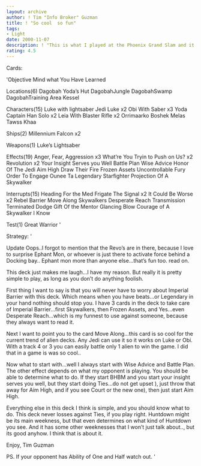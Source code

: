 ```yaml
---
layout: archive
author: ! Tim "Info Broker" Guzman
title: ! "So cool  so fun"
tags:
- Light
date: 2000-11-07
description: ! "This is what I played at the Phoenix Grand Slam and it went undefeated.  We seen versions of it, but this one is fun, and funny :)"
rating: 4.5
---
```

Cards: 

'Objective
Mind what You Have Learned

Locations(6)
Dagobah
Yoda’s Hut
DagobahJungle
DagobahSwamp
DagobahTraining Area
Kessel

Characters(15)
Luke with lightsaber
Jedi Luke x2
Obi With Saber x3
Yoda
Captain Han Solo x2
Leia With Blaster Rifle x2
Orrimaarko
Boshek
Melas
Tawss Khaa

Ships(2)
Millennium Falcon x2

Weapons(1)
Luke’s Lightsaber

Effects(19)
Anger, Fear, Aggression x3
What’re You Tryin to Push on Us? x2
Revolution x2
Your Insight Serves you Well
Battle Plan
Wise Advice
Honor Of The Jedi
Aim High
Draw Their Fire
Frozen Assets
Uncontrollable Fury
Order To Engage
Ounee Ta
Legendary Starfighter
Projection Of A Skywalker

Interrupts(15)
Heading For the Med Frigate
The Signal x2
It Could Be Worse x2
Rebel Barrier
Move Along
Skywalkers
Desperate Reach
Transmission Terminated
Dodge
Gift Of the Mentor
Glancing Blow
Courage of A Skywalker
I Know

Test(1)
Great Warrior
'

Strategy: '

Update Oops..I forgot to mention that the Revo’s are in there, because I love to surprise Ephant Mon, or whoever is just there to activate force behind a Docking bay..  Ephant mon more than anyone else...that’s fun too.  read on.


This deck just makes me laugh...I have my reason.  But really it is pretty simple to play, as long as you don’t do anything foolish.

First thing I want to say is that you will never have to worry about Imperial Barrier with this deck.  Which means when you have beats...or Legendary in your hand nothing should stop you.  I have 3 cards in the deck to take care of Imperial Barrier...first Skywalkers, then Frozen Assets, and Yes...even Desperate Reach...which is my funnest to use against someone, because they always want to read it.

Next I want to point you to the card Move Along...this card is so cool for the current trend of alien decks.  Any Jedi can use it so it works on Luke or Obi.  With a track 4 or 3 you can easily battle only 1 alien to win the game.	I did that in a game is was so cool..

Now what to start with...well I always start with Wise Advice and Battle Plan.	The other effect depends on what my opponent is playing.  You should be able to determine what to do.  If they start BHBM and you start your insight serves you well, but they start doing Ties...do not get upset ), just throw that away for Aim High, and if you see Court or the new one), then just start Aim High.

Everything else in this deck I think is simple, and you should know what to do.  This deck never losses against Ties, if you play right.  Huntdown might be its main weekness, but that even determines on what kind of Huntdown you see.  And it has some other weeknesses that I won’t just talk about.., but its good anyhow.	I think that is about it.

Enjoy,
Tim Guzman

PS. If your opponent has Ability of One and Half watch out.    '